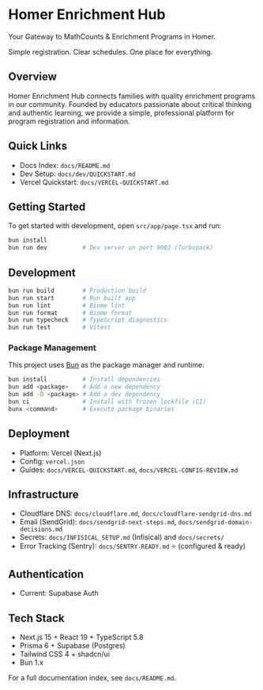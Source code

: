# Homer Enrichment Hub

Your Gateway to MathCounts & Enrichment Programs in Homer.

Simple registration. Clear schedules. One place for everything.

## Overview

Homer Enrichment Hub connects families with quality enrichment programs in our community. Founded by educators passionate about critical thinking and authentic learning, we provide a simple, professional platform for program registration and information.

## Quick Links

- Docs Index: `docs/README.md`
- Dev Setup: `docs/dev/QUICKSTART.md`
- Vercel Quickstart: `docs/VERCEL-QUICKSTART.md`
  

## Getting Started

To get started with development, open `src/app/page.tsx` and run:

```bash
bun install
bun run dev          # Dev server on port 9002 (Turbopack)
```

## Development

```bash
bun run build        # Production build
bun run start        # Run built app
bun run lint         # Biome lint
bun run format       # Biome format
bun run typecheck    # TypeScript diagnostics
bun run test         # Vitest
```

### Package Management

This project uses [Bun](https://bun.sh) as the package manager and runtime:

```bash
bun install          # Install dependencies
bun add <package>    # Add a new dependency
bun add -D <package> # Add a dev dependency
bun ci               # Install with frozen lockfile (CI)
bunx <command>       # Execute package binaries
```

## Deployment

- Platform: Vercel (Next.js)
- Config: `vercel.json`
- Guides: `docs/VERCEL-QUICKSTART.md`, `docs/VERCEL-CONFIG-REVIEW.md`

## Infrastructure

- Cloudflare DNS: `docs/cloudflare.md`, `docs/cloudflare-sendgrid-dns.md`
- Email (SendGrid): `docs/sendgrid-next-steps.md`, `docs/sendgrid-domain-decisions.md`
- Secrets: `docs/INFISICAL_SETUP.md` (Infisical) and `docs/secrets/`
- Error Tracking (Sentry): `docs/SENTRY-READY.md` ⭐ (configured & ready)

## Authentication

- Current: Supabase Auth

## Tech Stack

- Next.js 15 + React 19 + TypeScript 5.8
- Prisma 6 + Supabase (Postgres)
- Tailwind CSS 4 + shadcn/ui
- Bun 1.x

For a full documentation index, see `docs/README.md`.
